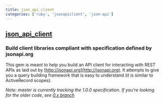 ```yaml
---
title: json_api_client
categories: ['ruby', 'jsonapiclient', 'json-api']
---
```

## [json_api_client](https://github.com/JsonApiClient/json_api_client)

### Build client libraries compliant with specification defined by jsonapi.org


This gem is meant to help you build an API client for interacting with REST APIs as laid out by [http://jsonapi.org](http://jsonapi.org). It attempts to give you a query building framework that is easy to understand (it is similar to ActiveRecord scopes).

*Note: master is currently tracking the 1.0.0 specification. If you're looking for the older code, see [0.x branch](https://github.com/JsonApiClient/json_api_client/tree/0.x)*
